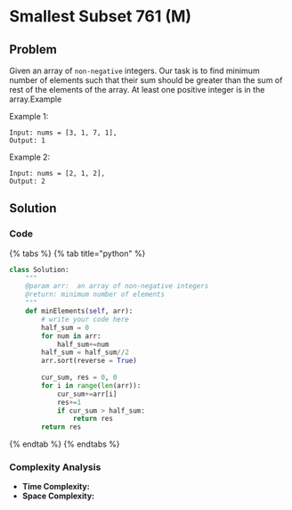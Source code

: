 # Smallest Subset 761 \(M\)

## Problem

Given an array of `non-negative` integers. Our task is to find minimum number of elements such that their sum should be greater than the sum of rest of the elements of the array. At least one positive integer is in the array.Example

Example 1:

```text
Input: nums = [3, 1, 7, 1], 
Output: 1
```

Example 2:

```text
Input: nums = [2, 1, 2], 
Output: 2
```

## Solution 

### Code

{% tabs %}
{% tab title="python" %}
```python
class Solution:
    """
    @param arr:  an array of non-negative integers
    @return: minimum number of elements
    """
    def minElements(self, arr):
        # write your code here
        half_sum = 0
        for num in arr:
            half_sum+=num
        half_sum = half_sum//2
        arr.sort(reverse = True)
        
        cur_sum, res = 0, 0
        for i in range(len(arr)):
            cur_sum+=arr[i]
            res+=1
            if cur_sum > half_sum:
                return res
        return res
```
{% endtab %}
{% endtabs %}

### Complexity Analysis

* **Time Complexity:**
* **Space Complexity:**

